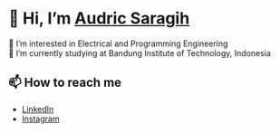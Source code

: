 # 👋 Hi, I’m [Audric Saragih](https://github.com/audricsaragih)

👀 I’m interested in Electrical and Programming Engineering  <br />
🌱 I’m currently studying at Bandung Institute of Technology, Indonesia

[//]: <> (- 💞️ I’m looking to collaborate on ...)
## 📫 How to reach me
* [LinkedIn](https://www.linkedin.com/in/audric-kristo-katratama-saragih-1b6a3a150)
* [Instagram](https://www.instagram.com/sembedeho16)

<!---
audricsaragih/audricsaragih is a ✨ special ✨ repository because its `README.md` (this file) appears on your GitHub profile.
You can click the Preview link to take a look at your changes.
--->
